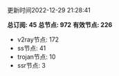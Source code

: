 更新时间2022-12-29 21:28:41

**总订阅: 45**
**总节点: 972**
**有效节点: 226**
- v2ray节点: 172
- ss节点: 41
- trojan节点: 10
- ssr节点: 3
